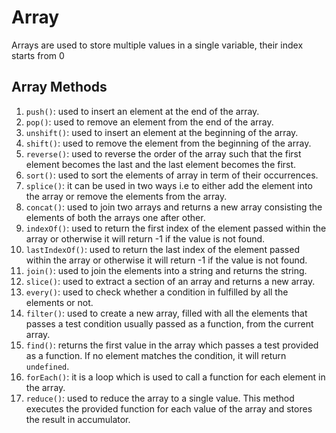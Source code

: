 # Array

Arrays are used to store multiple values in a single variable, their index starts from 0

## Array Methods

1. `push()`: used to insert an element at the end of the array.
2. `pop()`: used to remove an element from the end of the array.
3. `unshift()`: used to insert an element at the beginning of the array.
4. `shift()`: used to remove the element from the beginning of the array.
5. `reverse()`: used to reverse the order of the array such that the first element becomes the last and the last element becomes the first.
6. `sort()`: used to sort the elements of array in term of their occurrences.
7. `splice()`: it can be used in two ways i.e to either add the element into the array or remove the elements from the array.
8. `concat()`: used to join two arrays and returns a new array consisting the elements of both the arrays one after other.
9. `indexOf()`: used to return the first index of the element passed within the array or otherwise it will return -1 if the value is not found.
10. `lastIndexOf()`: used to return the last index of the element passed within the array or otherwise it will return -1 if the value is not found.
11. `join()`: used to join the elements into a string and returns the string.
12. `slice()`: used to extract a section of an array and returns a new array.
13. `every()`: used to check whether a condition in fulfilled by all the elements or not.
14. `filter()`: used to create a new array, filled with all the elements that passes a test condition usually passed as a function, from the current array.
15. `find()`: returns the first value in the array which passes a test provided as a function. If no element matches the condition, it will return `undefined`.
16. `forEach()`: it is a loop which is used to call a function for each element in the array.
17. `reduce()`: used to reduce the array to a single value. This method executes the provided function for each value of the array and stores the result in accumulator.

